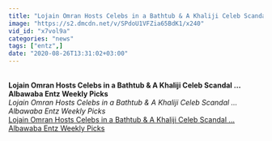 ```yaml
---
title: "Lojain Omran Hosts Celebs in a Bathtub & A Khaliji Celeb Scandal \u2026 Albawaba Entz Weekly Picks"
image: "https://s2.dmcdn.net/v/SPdoU1VFZia65BdK1/x240"
vid_id: "x7vol9a"
categories: "news"
tags: ["entz",]
date: "2020-08-26T13:31:02+03:00"
---
```

<br><b>Lojain Omran Hosts Celebs in a Bathtub & A Khaliji Celeb Scandal … Albawaba Entz Weekly Picks</b><br> <i>Lojain Omran Hosts Celebs in a Bathtub & A Khaliji Celeb Scandal … Albawaba Entz Weekly Picks</i><br> <u>Lojain Omran Hosts Celebs in a Bathtub & A Khaliji Celeb Scandal … Albawaba Entz Weekly Picks</u>
